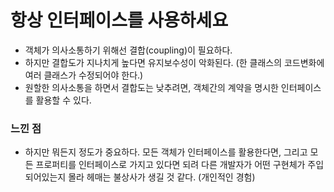 # 항상 인터페이스를 사용하세요
- 객체가 의사소통하기 위해선 결합(coupling)이 필요하다.
- 하지만 결합도가 지나치게 높다면 유지보수성이 악화된다. (한 클래스의 코드변화에 여러 클래스가 수정되어야 한다.)
- 원할한 의사소통을 하면서 결합도는 낮추려면, 객체간의 계약을 명시한 인터페이스를 활용할 수 있다.

### 느낀 점
- 하지만 뭐든지 정도가 중요하다. 모든 객체가 인터페이스를 활용한다면, 그리고 모든 프로퍼티를 인터페이스로 가지고 있다면 되려 다른 개발자가 어떤 구현체가 주입되어있는지 몰라 헤매는 불상사가 생길 것 같다. (개인적인 경험)
